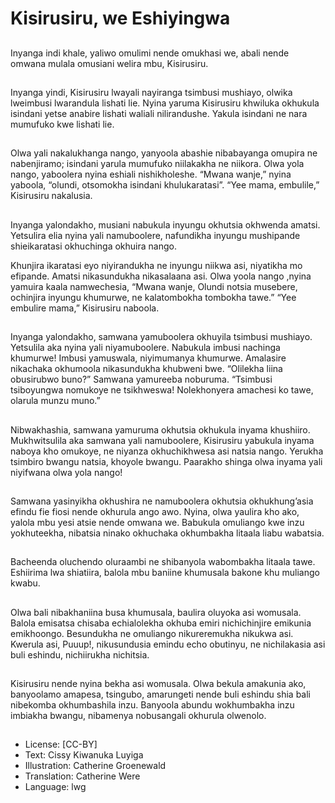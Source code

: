 # Kisirusiru, we Eshiyingwa

##
Inyanga indi khale, yaliwo omulimi
nende omukhasi we, abali nende
omwana mulala omusiani welira
mbu, Kisirusiru.

##
Inyanga yindi, Kisirusiru lwayali
nayiranga tsimbusi mushiayo,
olwika lweimbusi lwarandula lishati
lie.
Nyina yaruma Kisirusiru khwiluka
okhukula isindani yetse anabire
lishati waliali nilirandushe.
Yakula isindani ne nara mumufuko
kwe lishati lie.

##
Olwa yali nakalukhanga nango,
yanyoola abashie nibabayanga
omupira ne nabenjiramo; isindani
yarula mumufuko niilakakha ne
niikora.
Olwa yola nango, yaboolera nyina
eshiali nishikholeshe.
“Mwana wanje,” nyina yaboola,
“olundi, otsomokha isindani
khulukaratasi”. “Yee mama,
embulile,” Kisirusiru nakalusia.

##
Inyanga yalondakho, musiani nabukula inyungu okhutsia
okhwenda amatsi. Yetsulira elia nyina yali namuboolere,
nafundikha inyungu mushipande shieikaratasi okhuchinga okhuira
nango.

Khunjira ikaratasi eyo niyirandukha ne inyungu niikwa asi,
niyatikha mo efipande. Amatsi nikasundukha nikasalaana asi.
Olwa yoola nango ,nyina yamuira kaala namwechesia, “Mwana
wanje, Olundi notsia musebere, ochinjira inyungu khumurwe, ne
kalatombokha tombokha tawe.”
“Yee embulire mama,” Kisirusiru naboola.

##

##
Inyanga yalondakho, samwana
yamuboolera okhuyila tsimbusi
mushiayo.
Yetsulila aka nyina yali
niyamuboolere. Nabukula imbusi
nachinga khumurwe!
Imbusi yamuswala, niyimumanya
khumurwe. Amalasire nikachaka
okhumoola nikasundukha khubweni
bwe.
“Olilekha liina obusirubwo buno?”
Samwana yamureeba noburuma.
“Tsimbusi tsiboyungwa nomukoye
ne tsikhweswa! Nolekhonyera
amachesi ko tawe, olarula munzu
muno.”

##
Nibwakhashia, samwana yamuruma
okhutsia okhukula inyama
khushiiro.
Mukhwitsulila aka samwana yali
namuboolere, Kisirusiru yabukula
inyama naboya kho omukoye, ne
niyanza okhuchikhwesa asi natsia
nango.
Yerukha tsimbiro bwangu natsia,
khoyole bwangu.
Paarakho shinga olwa inyama yali
niyifwana olwa yola nango!

##
Samwana yasinyikha okhushira ne
namuboolera okhutsia
okhukhung’asia efindu fie fiosi
nende okhurula ango awo.
Nyina, olwa yaulira kho ako, yalola
mbu yesi atsie nende omwana we.
Babukula omuliango kwe inzu
yokhuteekha, nibatsia ninako
okhuchaka okhumbakha litaala
liabu wabatsia.

##
Bacheenda oluchendo oluraambi ne
shibanyola wabombakha litaala
tawe.
Eshiirima lwa shiatiira, balola mbu
baniine khumusala bakone khu
muliango kwabu.

##
Olwa bali nibakhaniina busa
khumusala, baulira oluyoka asi
womusala.
Balola emisatsa chisaba
echialolekha okhuba emiri
nichichinjire emikunia emikhoongo.
Besundukha ne omuliango
nikureremukha nikukwa asi.
Kwerula asi, Puuup!, nikusundusia
emindu echo obutinyu, ne
nichilakasia asi buli eshindu,
nichiirukha nichitsia.

##
Kisirusiru nende nyina bekha asi
womusala.
Olwa bekula amakunia ako,
banyoolamo amapesa, tsingubo,
amarungeti nende buli eshindu shia
bali nibekomba okhumbashila inzu.
Banyoola abundu wokhumbakha
inzu imbiakha bwangu, nibamenya
nobusangali okhurula olwenolo.

##
* License: [CC-BY]
* Text: Cissy Kiwanuka Luyiga
* Illustration: Catherine Groenewald
* Translation: Catherine Were
* Language: lwg
